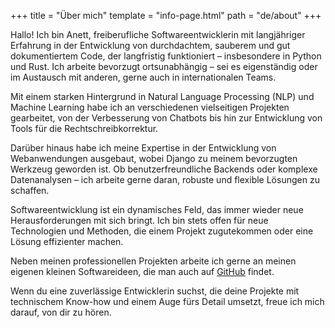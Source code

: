 +++
title = "Über mich"
template = "info-page.html"
path = "de/about"
+++

Hallo! Ich bin Anett, freiberufliche Softwareentwicklerin mit langjähriger Erfahrung in der Entwicklung von durchdachtem, sauberem und gut dokumentiertem Code, der langfristig funktioniert – insbesondere in Python und Rust. Ich arbeite bevorzugt ortsunabhängig – sei es eigenständig oder im Austausch mit anderen, gerne auch in internationalen Teams.

Mit einem starken Hintergrund in Natural Language Processing (NLP) und Machine Learning habe ich an verschiedenen vielseitigen Projekten gearbeitet, von der Verbesserung von Chatbots bis hin zur Entwicklung von Tools für die Rechtschreibkorrektur.

Darüber hinaus habe ich meine Expertise in der Entwicklung von Webanwendungen ausgebaut, wobei Django zu meinem bevorzugten Werkzeug geworden ist. Ob benutzerfreundliche Backends oder komplexe Datenanalysen – ich arbeite gerne daran, robuste und flexible Lösungen zu schaffen.

Softwareentwicklung ist ein dynamisches Feld, das immer wieder neue Herausforderungen mit sich bringt. Ich bin stets offen für neue Technologien und Methoden, die einem Projekt zugutekommen oder eine Lösung effizienter machen.

Neben meinen professionellen Projekten arbeite ich gerne an meinen eigenen kleinen Softwareideen, die man auch auf [GitHub](https://github.com/noeddl/) findet.

Wenn du eine zuverlässige Entwicklerin suchst, die deine Projekte mit technischem Know-how und einem Auge fürs Detail umsetzt, freue ich mich darauf, von dir zu hören.
